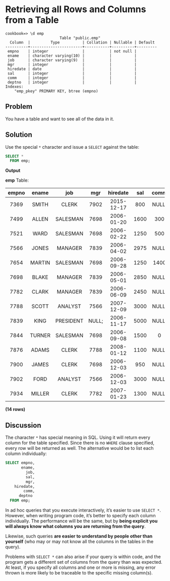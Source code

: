 # Retrieving all Rows and Columns from a Table

```console
cookbook=> \d emp
                        Table "public.emp"
  Column  |         Type          | Collation | Nullable | Default
----------+-----------------------+-----------+----------+---------
 empno    | integer               |           | not null |
 ename    | character varying(10) |           |          |
 job      | character varying(9)  |           |          |
 mgr      | integer               |           |          |
 hiredate | date                  |           |          |
 sal      | integer               |           |          |
 comm     | integer               |           |          |
 deptno   | integer               |           |          |
Indexes:
    "emp_pkey" PRIMARY KEY, btree (empno)
```

## Problem

You have a table and want to see all of the data in it.

## Solution

Use the special `*` character and issue a `SELECT` against the table:

```SQL
SELECT *
  FROM emp;
```

**Output**

**emp** Table:

|empno | ename  |    job    |  mgr  |  hiredate  | sal  | comm  | deptno  |
|:----:|:-------:|:--------:|:-----:|:----------:|:----:|:-----:|:-------:|
| 7369 | SMITH  | CLERK     |  7902 | 2015-12-17 |  800 | NULL; |     20|
| 7499 | ALLEN  | SALESMAN  |  7698 | 2006-01-20 | 1600 |   300 |     30|
| 7521 | WARD   | SALESMAN  |  7698 | 2006-02-22 | 1250 |   500 |     30|
| 7566 | JONES  | MANAGER   |  7839 | 2006-04-02 | 2975 | NULL; |     20|
| 7654 | MARTIN | SALESMAN  |  7698 | 2006-09-28 | 1250 |  1400 |     30|
| 7698 | BLAKE  | MANAGER   |  7839 | 2006-05-01 | 2850 | NULL; |     30|
| 7782 | CLARK  | MANAGER   |  7839 | 2006-06-09 | 2450 | NULL; |     10|
| 7788 | SCOTT  | ANALYST   |  7566 | 2007-12-09 | 3000 | NULL; |     20|
| 7839 | KING   | PRESIDENT | NULL; | 2006-11-17 | 5000 | NULL; |     10|
| 7844 | TURNER | SALESMAN  |  7698 | 2006-09-08 | 1500 |     0 |     30|
| 7876 | ADAMS  | CLERK     |  7788 | 2008-01-12 | 1100 | NULL; |     20|
| 7900 | JAMES  | CLERK     |  7698 | 2006-12-03 |  950 | NULL; |     30|
| 7902 | FORD   | ANALYST   |  7566 | 2006-12-03 | 3000 | NULL; |     20|
| 7934 | MILLER | CLERK     |  7782 | 2007-01-23 | 1300 | NULL; |     10|

**(14 rows)**



## Discussion

The character `*` has special meaning in SQL. Using it will return every column for the table specified. Since there is no `WHERE` clause specified, every row will be returned as well. The alternative would be to list each column individually:

```SQL
SELECT empno,
       ename,
         job,
         sal,
         mgr,
    hiredate,
        comm,
      deptno
  FROM emp;
```

In ad hoc queries that you execute interactively, it’s easier to use `SELECT *`. However, when writing program code, it’s better to specify each column individually. The performance will be the same, but by **being explicit you will always know what columns you are returning from the query**.

Likewise, such queries **are easier to understand by people other than yourself** (who may or may not know all the columns in the tables in the query).

Problems with `SELECT *` can also arise if your query is within code, and the program gets a different set of columns from the query than was expected. At least, if you specify all columns and one or more is missing, any error thrown is more likely to be traceable to the specific missing column(s).
